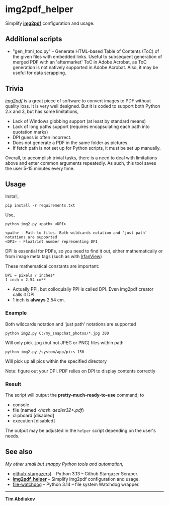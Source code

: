 ﻿# img2pdf_helper
Simplify [**img2pdf**](https://gitlab.mister-muffin.de/josch/img2pdf/) configuration and usage.

## Additional scripts
* "gen_html_toc.py" - Generate HTML-based Table of Contents (ToC) of the given files with embedded links. Useful to subsequent generation of merged PDF with an 'aftermarket' ToC in Adobe Acrobat, as ToC generation is not natively supported in Adobe Acrobat. Also, it may be useful for data scrapping.

## Trivia
[*img2pdf*](https://gitlab.mister-muffin.de/josch/img2pdf/) is a great piece of software to convert images to PDF without quality loss. It is very well designed. But it is coded to support both Python 2.x and 3, but has some limitations,
* Lack of Windows globbing support (at least by standard means)
* Lack of long paths support (requires encapsulating each path into quotation marks)
* DPI guess is often incorrect.
* Does not generate a PDF in the same folder as pictures.
* If fetch path is not set up for Python scripts, it must be set up manually.

Overall, to accomplish trivial tasks, there is a need to deal with limitations above and enter common arguments repeatedly. As such, this tool saves the user 5-15 minutes every time.

## Usage
Install,
    
    pip install -r requirements.txt

Use,

	python img2.py <path> <DPI>
    
    <path> - Path to files. Both wildcards notation and 'just path' notations are supported
    <DPI> - Float/int number representing DPI
DPI is essential for PDFs, so you need to find it out, either mathematically or from image meta tags (such as with [IrfanView](https://www.irfanview.com/))

These mathematical constants are important:

	DPI = pixels / inches*
	1 inch = 2.54 cm**

* Actually PPI, but colloquially PPI is called DPI. Even img2pdf creator calls it DPI
* 1 inch is **always** 2.54 cm.

### Example
Both wildcards notation and 'just path' notations are supported

	python img2.py C:/my_snapchat_photos/*.jpg 300
Will only pick .jpg (but not JPEG or PNG) files within path
	
    python img2.py /system/app/pics 150
Will pick up all pics within the specified directory

Note: figure out your DPI. PDF relies on DPI to display contents correctly

### Result
The script will output the **pretty-much-ready-to-use** command; to
* console
* file (named *<hash_aedler32>.pdf*)
* clipboard [disabled]
* execution [disabled]

The output may be adjusted in the `helper` script depending on the user's needs.

## See also
*My other small but snappy Python tools and automation,*

* [github-stargazers)](https://github.com/TAbdiukov/github-stargazers) – Python 3.13 – Github Stargazer Scraper.
* **<ins>img2pdf_helper</ins>** – Simplify img2pdf configuration and usage.
* [file-watchdog](https://github.com/TAbdiukov/file-watchdog) – Python 3.14 – file system Watchdog wrapper.

----------------------------------
**Tim Abdiukov**
